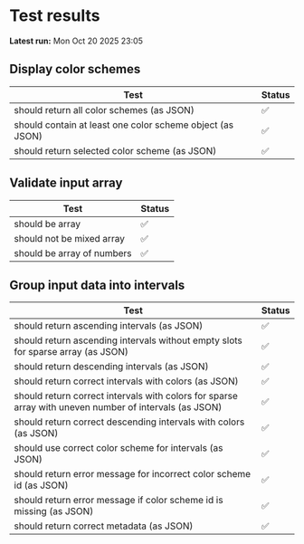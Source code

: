 # Test results
**Latest run:** Mon Oct 20 2025 23:05

## Display color schemes

| Test | Status |
|------|--------|
| should return all color schemes (as JSON) | ✅ |
| should contain at least one color scheme object (as JSON) | ✅ |
| should return selected color scheme (as JSON) | ✅ |


## Validate input array

| Test | Status |
|------|--------|
| should be array | ✅ |
| should not be mixed array | ✅ |
| should be array of numbers | ✅ |


## Group input data into intervals

| Test | Status |
|------|--------|
| should return ascending intervals (as JSON) | ✅ |
| should return ascending intervals without empty slots for sparse array (as JSON) | ✅ |
| should return descending intervals (as JSON) | ✅ |
| should return correct intervals with colors (as JSON) | ✅ |
| should return correct intervals with colors for sparse array with uneven number of intervals (as JSON) | ✅ |
| should return correct descending intervals with colors (as JSON) | ✅ |
| should use correct color scheme for intervals (as JSON) | ✅ |
| should return error message for incorrect color scheme id (as JSON) | ✅ |
| should return error message if color scheme id is missing (as JSON) | ✅ |
| should return correct metadata (as JSON) | ✅ |
